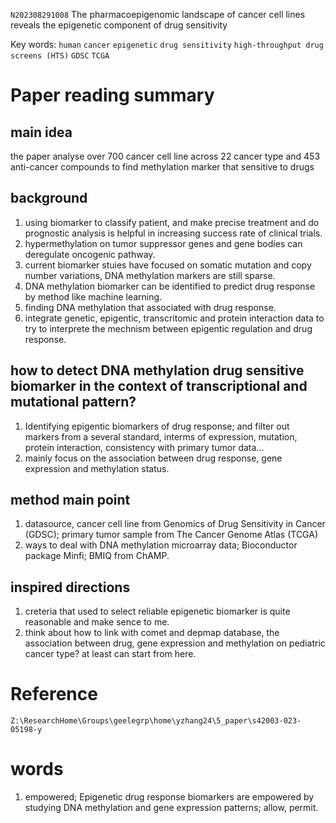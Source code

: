 `N202308291008` The pharmacoepigenomic landscape of cancer cell lines reveals the epigenetic component of drug sensitivity

 Key words: `human` `cancer` `epigenetic` `drug sensitivity`  `high-throughput drug screens (HTS)` `GDSC` `TCGA`
 
# Paper reading summary
## main idea
the paper analyse over 700 cancer cell line across 22 cancer type and 453 anti-cancer compounds to find methylation marker that sensitive to drugs

## background
1. using biomarker to classify patient, and make precise treatment and do prognostic analysis is helpful in increasing success rate of clinical trials.
2. hypermethylation on tumor suppressor genes and gene bodies can deregulate oncogenic pathway.
3. current biomarker stuies have focused on somatic mutation and copy number variations, DNA methylation markers are still sparse.
4. DNA methylation biomarker can be identified to predict drug response by method like machine learning.
5. finding DNA methylation that associated with drug response.
6. integrate genetic, epigentic, transcritomic and protein interaction data to try to interprete the mechnism between epigentic regulation and drug response.
   
## how to detect DNA methylation drug sensitive biomarker in the context of transcriptional and mutational pattern?
1. Identifying epigentic biomarkers of drug response; and filter out markers from a several standard, interms of expression, mutation, protein interaction, consistency with primary tumor data...
2. mainly focus on the association between drug response, gene expression and methylation status.
   
## method main point
1. datasource, cancer cell line from Genomics of Drug Sensitivity in Cancer (GDSC); primary tumor sample from The Cancer Genome Atlas (TCGA)
2. ways to deal with DNA methylation microarray data; Bioconductor package Minfi; BMIQ from ChAMP.

## inspired directions
1. creteria that used to select reliable epigenetic biomarker is quite reasonable and make sence to me.
2. think about how to link with comet and depmap database, the association between drug, gene expression and methylation on pediatric cancer type? at least can start from here.

# Reference
`Z:\ResearchHome\Groups\geelegrp\home\yzhang24\5_paper\s42003-023-05198-y`

# words
1. empowered; Epigenetic drug response biomarkers are empowered by studying DNA methylation and gene expression patterns; allow, permit.
